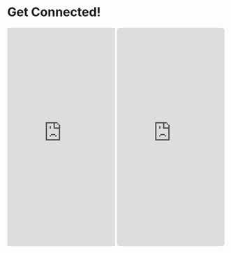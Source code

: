 # Get  Connected!

<iframe src="https://discord.com/widget?id=1069035855181787199&theme=dark" width="49%" height="500" allowtransparency="true" frameborder="0" sandbox="allow-popups allow-popups-to-escape-sandbox allow-same-origin allow-scripts"></iframe>

<iframe src="https://e.widgetbot.io/channels/1069035855181787199/1069035969195544656/?preset=crate&amp;api=256414d9-a4ec-4b6d-82a1-cdd70386646e" width="49%" height="500" allowtransparency="true" frameborder="0" sandbox="allow-popups allow-popups-to-escape-sandbox allow-same-origin allow-scripts" style="border-radius: 7px;" 10p title="Discord chat embed"></iframe>
